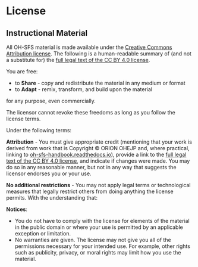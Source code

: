 # License
## Instructional Material

All OH-SFS material is made available under the [Creative Commons Attribution
license](https://creativecommons.org/licenses/by/4.0/). The following is a human-readable summary of (and not a substitute for) the [full legal text of the CC BY 4.0 license](https://creativecommons.org/licenses/by/4.0/legalcode).

You are free:

* to **Share** - copy and redistribute the material in any medium or format
* to **Adapt** - remix, transform, and build upon the material

for any purpose, even commercially.

The licensor cannot revoke these freedoms as long as you follow the
license terms.

Under the following terms:

**Attribution** - You must give appropriate credit (mentioning that
  your work is derived from work that is Copyright © ORION OHEJP and, where
  practical, linking to
  [oh-sfs-handbook.readthedocs.io](https://oh-sfs-handbook.readthedocs.io/)),
  provide a link to the [full legal text of the CC BY 4.0 license](https://creativecommons.org/licenses/by/4.0/legalcode), and indicate if changes were
  made. You may do so in any reasonable manner, but not in any way that
  suggests the licensor endorses you or your use.

**No additional restrictions** - You may not apply legal terms or
technological measures that legally restrict others from doing
anything the license permits.  With the understanding that:

**Notices**:
* You do not have to comply with the license for elements of the
  material in the public domain or where your use is permitted by an
  applicable exception or limitation.
* No warranties are given. The license may not give you all of the
  permissions necessary for your intended use. For example, other
  rights such as publicity, privacy, or moral rights may limit how you
  use the material.
